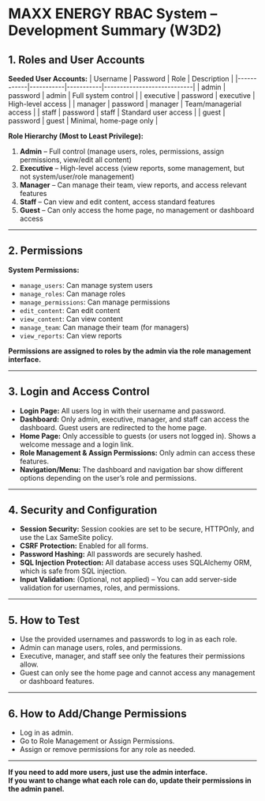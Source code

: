 # MAXX ENERGY RBAC System – Development Summary (W3D2)

## 1. Roles and User Accounts

**Seeded User Accounts:**
| Username   | Password  | Role      | Description                |
|------------|-----------|-----------|----------------------------|
| admin      | password  | admin     | Full system control        |
| executive  | password  | executive | High-level access          |
| manager    | password  | manager   | Team/managerial access     |
| staff      | password  | staff     | Standard user access       |
| guest      | password  | guest     | Minimal, home-page only    |

**Role Hierarchy (Most to Least Privilege):**
1. **Admin** – Full control (manage users, roles, permissions, assign permissions, view/edit all content)
2. **Executive** – High-level access (view reports, some management, but not system/user/role management)
3. **Manager** – Can manage their team, view reports, and access relevant features
4. **Staff** – Can view and edit content, access standard features
5. **Guest** – Can only access the home page, no management or dashboard access

---

## 2. Permissions

**System Permissions:**
- `manage_users`: Can manage system users
- `manage_roles`: Can manage roles
- `manage_permissions`: Can manage permissions
- `edit_content`: Can edit content
- `view_content`: Can view content
- `manage_team`: Can manage their team (for managers)
- `view_reports`: Can view reports

**Permissions are assigned to roles by the admin via the role management interface.**

---

## 3. Login and Access Control

- **Login Page:** All users log in with their username and password.
- **Dashboard:** Only admin, executive, manager, and staff can access the dashboard. Guest users are redirected to the home page.
- **Home Page:** Only accessible to guests (or users not logged in). Shows a welcome message and a login link.
- **Role Management & Assign Permissions:** Only admin can access these features.
- **Navigation/Menu:** The dashboard and navigation bar show different options depending on the user’s role and permissions.

---

## 4. Security and Configuration

- **Session Security:** Session cookies are set to be secure, HTTPOnly, and use the Lax SameSite policy.
- **CSRF Protection:** Enabled for all forms.
- **Password Hashing:** All passwords are securely hashed.
- **SQL Injection Protection:** All database access uses SQLAlchemy ORM, which is safe from SQL injection.
- **Input Validation:** (Optional, not applied) – You can add server-side validation for usernames, roles, and permissions.

---

## 5. How to Test

- Use the provided usernames and passwords to log in as each role.
- Admin can manage users, roles, and permissions.
- Executive, manager, and staff see only the features their permissions allow.
- Guest can only see the home page and cannot access any management or dashboard features.

---

## 6. How to Add/Change Permissions

- Log in as admin.
- Go to Role Management or Assign Permissions.
- Assign or remove permissions for any role as needed.

---

**If you need to add more users, just use the admin interface.  
If you want to change what each role can do, update their permissions in the admin panel.**
